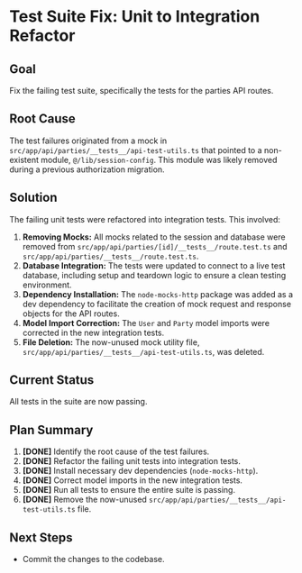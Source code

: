 # Test Suite Fix: Unit to Integration Refactor

## Goal

Fix the failing test suite, specifically the tests for the parties API routes.

## Root Cause

The test failures originated from a mock in `src/app/api/parties/__tests__/api-test-utils.ts` that pointed to a non-existent module, `@/lib/session-config`. This module was likely removed during a previous authorization migration.

## Solution

The failing unit tests were refactored into integration tests. This involved:

1. **Removing Mocks:** All mocks related to the session and database were removed from `src/app/api/parties/[id]/__tests__/route.test.ts` and `src/app/api/parties/__tests__/route.test.ts`.
2. **Database Integration:** The tests were updated to connect to a live test database, including setup and teardown logic to ensure a clean testing environment.
3. **Dependency Installation:** The `node-mocks-http` package was added as a dev dependency to facilitate the creation of mock request and response objects for the API routes.
4. **Model Import Correction:** The `User` and `Party` model imports were corrected in the new integration tests.
5. **File Deletion:** The now-unused mock utility file, `src/app/api/parties/__tests__/api-test-utils.ts`, was deleted.

## Current Status

All tests in the suite are now passing.

## Plan Summary

1. **[DONE]** Identify the root cause of the test failures.
2. **[DONE]** Refactor the failing unit tests into integration tests.
3. **[DONE]** Install necessary dev dependencies (`node-mocks-http`).
4. **[DONE]** Correct model imports in the new integration tests.
5. **[DONE]** Run all tests to ensure the entire suite is passing.
6. **[DONE]** Remove the now-unused `src/app/api/parties/__tests__/api-test-utils.ts` file.

## Next Steps

- Commit the changes to the codebase.

